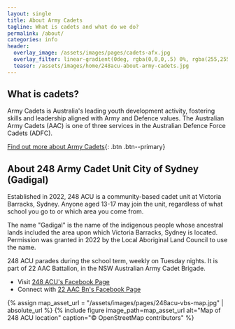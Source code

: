 ```yaml
---
layout: single
title: About Army Cadets
tagline: What is cadets and what do we do?
permalink: /about/
categories: info
header:
  overlay_image: /assets/images/pages/cadets-afx.jpg
  overlay_filter: linear-gradient(0deg, rgba(0,0,0,.5) 0%, rgba(255,255,255,.1) 100%)
  teaser: /assets/images/home/248acu-about-army-cadets.jpg
---
```

## What is cadets?

Army Cadets is Australia's leading youth development activity, fostering skills and leadership aligned with Army and Defence values. The Australian Army Cadets (AAC) is one of three services in the Australian Defence Force Cadets (ADFC). 

[Find out more about Army Cadets](https://www.armycadets.gov.au){: .btn .btn--primary}

## About 248 Army Cadet Unit City of Sydney (Gadigal)

Established in 2022, 248 ACU is a community-based cadet unit at Victoria Barracks, Sydney. Anyone aged 13-17 may join the unit, regardless of what school you go to or which area you come from. 

The name "Gadigal" is the name of the indigenous people whose ancestral lands included the area upon which Victoria Barracks, Sydney is located. Permission was granted in 2022 by the Local Aboriginal Land Council to use the name.

248 ACU parades during the school term, weekly on Tuesday nights. It is part of 22 AAC Battalion, in the NSW Australian Army Cadet Brigade. 

- Visit [248 ACU's Facebook Page](https://www.facebook.com/248acu)
- Connect with [22 AAC Bn's Facebook Page](https://www.facebook.com/22aacbn)

{% assign map_asset_url = "/assets/images/pages/248acu-vbs-map.jpg" | absolute_url %}
{% include figure image_path=map_asset_url alt="Map of 248 ACU location" caption="© OpenStreetMap contributors" %}

